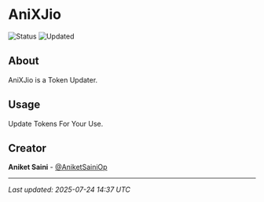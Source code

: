 # AniXJio

![Status](https://img.shields.io/badge/Status-Active-green)
![Updated](https://img.shields.io/badge/Updated-202507/24/250707/24/2524-blue)

## About

AniXJio is a Token Updater.
## Usage

Update Tokens For Your Use.

## Creator

**Aniket Saini** - [@AniketSainiOp](https://github.com/AniketSainiOp)

---

*Last updated: 2025-07-24 14:37 UTC*
